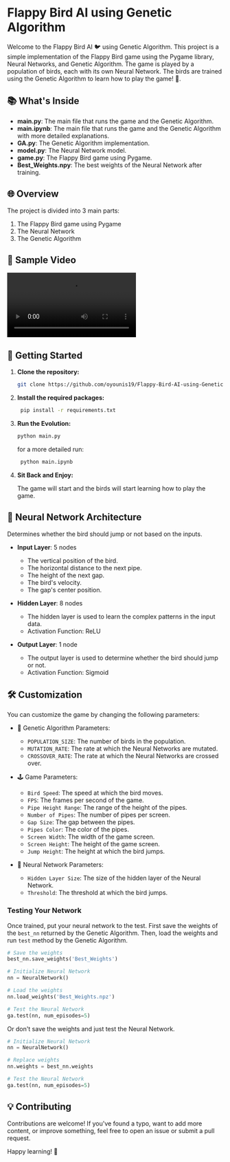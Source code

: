 # Flappy Bird AI using Genetic Algorithm

Welcome to the Flappy Bird AI 🐦 using Genetic Algorithm. This project is a simple implementation of the Flappy Bird game using the Pygame library, Neural Networks, and Genetic Algorithm. The game is played by a population of birds, each with its own Neural Network. The birds are trained using the Genetic Algorithm to learn how to play the game! 🤖.

## 📚 What's Inside

- **main.py**: The main file that runs the game and the Genetic Algorithm.
- **main.ipynb**: The main file that runs the game and the Genetic Algorithm with more detailed explanations.
- **GA.py**: The Genetic Algorithm implementation.
- **model.py**: The Neural Network model.
- **game.py**: The Flappy Bird game using Pygame.
- **Best_Weights.npy**: The best weights of the Neural Network after training.

## 🌐 Overview

The project is divided into 3 main parts:

1. The Flappy Bird game using Pygame
2. The Neural Network
3. The Genetic Algorithm

## 🎥 Sample Video

<video>
  <source src="Sample.mp4" type="video/mp4">
    Your browser does not support the video tag.
</video>

## 🚀 Getting Started

1. **Clone the repository:**

   ```bash
   git clone https://github.com/oyounis19/Flappy-Bird-AI-using-Genetic-Algorithm.git
   ```

2. **Install the required packages:**

   ```bash
    pip install -r requirements.txt
   ```

3. **Run the Evolution:**

   ```bash
   python main.py
   ```

   for a more detailed run:

   ```bash
    python main.ipynb
   ```

4. **Sit Back and Enjoy:**

   The game will start and the birds will start learning how to play the game.

## 🧠 Neural Network Architecture

Determines whether the bird should jump or not based on the inputs.

- **Input Layer**: 5 nodes

  - The vertical position of the bird.
  - The horizontal distance to the next pipe.
  - The height of the next gap.
  - The bird's velocity.
  - The gap's center position.

- **Hidden Layer**: 8 nodes

  - The hidden layer is used to learn the complex patterns in the input data.
  - Activation Function: ReLU

- **Output Layer**: 1 node

  - The output layer is used to determine whether the bird should jump or not.
  - Activation Function: Sigmoid

## 🛠️ Customization

You can customize the game by changing the following parameters:

- 🧬 Genetic Algorithm Parameters:

  - `POPULATION_SIZE`: The number of birds in the population.
  - `MUTATION_RATE`: The rate at which the Neural Networks are mutated.
  - `CROSSOVER_RATE`: The rate at which the Neural Networks are crossed over.

- 🕹️ Game Parameters:

  - `Bird Speed`: The speed at which the bird moves.
  - `FPS`: The frames per second of the game.
  - `Pipe Height Range`: The range of the height of the pipes.
  - `Number of Pipes`: The number of pipes per screen.
  - `Gap Size`: The gap between the pipes.
  - `Pipes Color`: The color of the pipes.
  - `Screen Width`: The width of the game screen.
  - `Screen Height`: The height of the game screen.
  - `Jump Height`: The height at which the bird jumps.

- 🧠 Neural Network Parameters:
  - `Hidden Layer Size`: The size of the hidden layer of the Neural Network.
  - `Threshold`: The threshold at which the bird jumps.

### Testing Your Network

Once trained, put your neural network to the test. First save the weights of the `best_nn` returned by the Genetic Algorithm. Then, load the weights and run `test` method by the Genetic Algorithm.

```python
# Save the weights
best_nn.save_weights('Best_Weights')

# Initialize Neural Network
nn = NeuralNetwork()

# Load the weights
nn.load_weights('Best_Weights.npz')

# Test the Neural Network
ga.test(nn, num_episodes=5)
```

Or don't save the weights and just test the Neural Network.

```python
# Initialize Neural Network
nn = NeuralNetwork()

# Replace weights
nn.weights = best_nn.weights

# Test the Neural Network
ga.test(nn, num_episodes=5)
```

## 💡 Contributing

Contributions are welcome! If you've found a typo, want to add more content, or improve something, feel free to open an issue or submit a pull request.

Happy learning! 🚀
